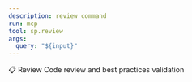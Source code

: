 ```yaml
---
description: review command
run: mcp
tool: sp.review
args:
  query: "${input}"
---
```


📋 Review
Code review and best practices validation
